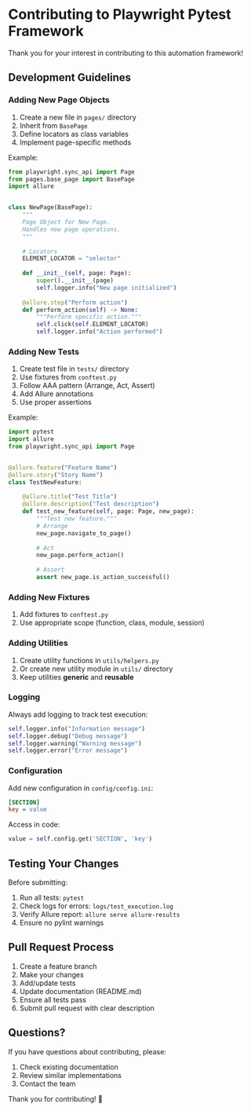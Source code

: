 # Contributing to Playwright Pytest Framework

Thank you for your interest in contributing to this automation framework!

## Development Guidelines

### Adding New Page Objects

1. Create a new file in `pages/` directory
2. Inherit from `BasePage`
3. Define locators as class variables
4. Implement page-specific methods

Example:
```python
from playwright.sync_api import Page
from pages.base_page import BasePage
import allure


class NewPage(BasePage):
    """
    Page Object for New Page.
    Handles new page operations.
    """
    
    # Locators
    ELEMENT_LOCATOR = "selector"
    
    def __init__(self, page: Page):
        super().__init__(page)
        self.logger.info("New page initialized")
    
    @allure.step("Perform action")
    def perform_action(self) -> None:
        """Perform specific action."""
        self.click(self.ELEMENT_LOCATOR)
        self.logger.info("Action performed")
```

### Adding New Tests

1. Create test file in `tests/` directory
2. Use fixtures from `conftest.py`
3. Follow AAA pattern (Arrange, Act, Assert)
4. Add Allure annotations
5. Use proper assertions

Example:
```python
import pytest
import allure
from playwright.sync_api import Page


@allure.feature("Feature Name")
@allure.story("Story Name")
class TestNewFeature:
    
    @allure.title("Test Title")
    @allure.description("Test description")
    def test_new_feature(self, page: Page, new_page):
        """Test new feature."""
        # Arrange
        new_page.navigate_to_page()
        
        # Act
        new_page.perform_action()
        
        # Assert
        assert new_page.is_action_successful()
```

### Adding New Fixtures

1. Add fixtures to `conftest.py`
2. Use appropriate scope (function, class, module, session)

### Adding Utilities

1. Create utility functions in `utils/helpers.py`
2. Or create new utility module in `utils/` directory
3. Keep utilities **generic** and **reusable**

### Logging

Always add logging to track test execution:

```python
self.logger.info("Information message")
self.logger.debug("Debug message")
self.logger.warning("Warning message")
self.logger.error("Error message")
```

### Configuration

Add new configuration in `config/config.ini`:

```ini
[SECTION]
key = value
```

Access in code:
```python
value = self.config.get('SECTION', 'key')
```

## Testing Your Changes

Before submitting:

1. Run all tests: `pytest`
2. Check logs for errors: `logs/test_execution.log`
3. Verify Allure report: `allure serve allure-results`
4. Ensure no pylint warnings

## Pull Request Process

1. Create a feature branch
2. Make your changes
3. Add/update tests
4. Update documentation (README.md)
5. Ensure all tests pass
6. Submit pull request with clear description

## Questions?

If you have questions about contributing, please:
1. Check existing documentation
2. Review similar implementations
3. Contact the team

Thank you for contributing! 🚀
